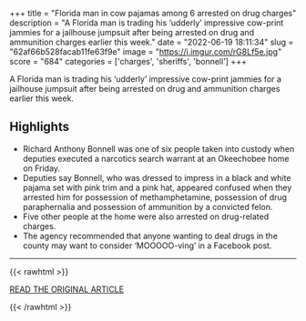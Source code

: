 +++
title = "Florida man in cow pajamas among 6 arrested on drug charges"
description = "A Florida man is trading his ‘udderly’ impressive cow-print jammies for a jailhouse jumpsuit after being arrested on drug and ammunition charges earlier this week."
date = "2022-06-19 18:11:34"
slug = "62af66b528facab11fe63f9e"
image = "https://i.imgur.com/rG8Lf5e.jpg"
score = "684"
categories = ['charges', 'sheriffs', 'bonnell']
+++

A Florida man is trading his ‘udderly’ impressive cow-print jammies for a jailhouse jumpsuit after being arrested on drug and ammunition charges earlier this week.

## Highlights

- Richard Anthony Bonnell was one of six people taken into custody when deputies executed a narcotics search warrant at an Okeechobee home on Friday.
- Deputies say Bonnell, who was dressed to impress in a black and white pajama set with pink trim and a pink hat, appeared confused when they arrested him for possession of methamphetamine, possession of drug paraphernalia and possession of ammunition by a convicted felon.
- Five other people at the home were also arrested on drug-related charges.
- The agency recommended that anyone wanting to deal drugs in the county may want to consider ‘MOOOOO-ving’ in a Facebook post.

---

{{< rawhtml >}}
  <p class="article-category">
    <a target="_blank" href="https://www.fox13news.com/news/florida-man-in-cow-pajamas-among-6-arrested-on-drug-charges">READ THE ORIGINAL ARTICLE</a>
  </p>
{{< /rawhtml >}}
